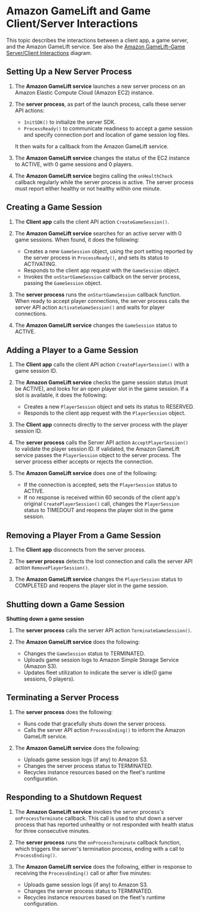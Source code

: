 # Amazon GameLift and Game Client/Server Interactions<a name="gamelift-sdk-interactions"></a>

This topic describes the interactions between a client app, a game server, and the Amazon GameLift service\. See also the [Amazon GameLift–Game Server/Client Interactions](gamelift-sdk-server-api-interaction-vsd.md) diagram\. 

## Setting Up a New Server Process<a name="gamelift-sdk-interactions-launch"></a>

1. The **Amazon GameLift service** launches a new server process on an Amazon Elastic Compute Cloud \(Amazon EC2\) instance\.

1. The **server process**, as part of the launch process, calls these server API actions:
   + `InitSDK()` to initialize the server SDK\.
   + `ProcessReady()` to communicate readiness to accept a game session and specify connection port and location of game session log files\.

   It then waits for a callback from the Amazon GameLift service\.

1. The **Amazon GameLift service** changes the status of the EC2 instance to ACTIVE, with 0 game sessions and 0 players\.

1. The **Amazon GameLift service** begins calling the `onHealthCheck` callback regularly while the server process is active\. The server process must report either healthy or not healthy within one minute\.

## Creating a Game Session<a name="gamelift-sdk-interactions-start"></a>

1. The **Client app** calls the client API action `CreateGameSession()`\.

1. The **Amazon GameLift service** searches for an active server with 0 game sessions\. When found, it does the following: 
   + Creates a new `GameSession` object, using the port setting reported by the server process in `ProcessReady()`, and sets its status to ACTIVATING\.
   + Responds to the client app request with the `GameSession` object\.
   + Invokes the `onStartGameSession` callback on the server process, passing the `GameSession` object\.

1. The **server process** runs the `onStartGameSession` callback function\. When ready to accept player connections, the server process calls the server API action `ActivateGameSession()` and waits for player connections\.

1. The **Amazon GameLift service** changes the `GameSession` status to ACTIVE\.

## Adding a Player to a Game Session<a name="gamelift-sdk-interactions-add-player"></a>

1. The **Client app** calls the client API action `CreatePlayerSession()` with a game session ID\.

1. The **Amazon GameLift service** checks the game session status \(must be ACTIVE\), and looks for an open player slot in the game session\. If a slot is available, it does the following:
   + Creates a new `PlayerSession` object and sets its status to RESERVED\.
   + Responds to the client app request with the `PlayerSession` object\.

1. The **Client app** connects directly to the server process with the player session ID\.

1. The **server process** calls the Server API action `AcceptPlayerSession()` to validate the player session ID\. If validated, the Amazon GameLift service passes the `PlayerSession` object to the server process\. The server process either accepts or rejects the connection\.

1. The **Amazon GameLift service** does one of the following:
   + If the connection is accepted, sets the `PlayerSession` status to ACTIVE\.
   + If no response is received within 60 seconds of the client app's original `CreatePlayerSession()` call, changes the `PlayerSession` status to TIMEDOUT and reopens the player slot in the game session\.

## Removing a Player From a Game Session<a name="gamelift-sdk-interactions-remove-player"></a>

1. The **Client app** disconnects from the server process\.

1. The **server process** detects the lost connection and calls the server API action `RemovePlayerSession()`\.

1. The **Amazon GameLift service** changes the `PlayerSession` status to COMPLETED and reopens the player slot in the game session\.

## Shutting down a Game Session<a name="gamelift-sdk-interactions-shutdown"></a>

**Shutting down a game session**

1. The **server process** calls the server API action `TerminateGameSession()`\. 

1. The **Amazon GameLift service** does the following:
   + Changes the `GameSession` status to TERMINATED\.
   + Uploads game session logs to Amazon Simple Storage Service \(Amazon S3\)\.
   + Updates fleet utilization to indicate the server is idle\(0 game sessions, 0 players\)\.

## Terminating a Server Process<a name="gamelift-sdk-interactions-terminate"></a>

1. The **server process** does the following: 
   + Runs code that gracefully shuts down the server process\.
   + Calls the server API action `ProcessEnding()` to inform the Amazon GameLift service\.

1. The **Amazon GameLift service** does the following:
   + Uploads game session logs \(if any\) to Amazon S3\.
   + Changes the server process status to TERMINATED\.
   + Recycles instance resources based on the fleet's runtime configuration\.

## Responding to a Shutdown Request<a name="gamelift-sdk-interactions-shutdown-request"></a>

1. The **Amazon GameLift service** invokes the server process's `onProcessTerminate` callback\. This call is used to shut down a server process that has reported unhealthy or not responded with health status for three consecutive minutes\.

1. The **server process** runs the `onProcessTerminate` callback function, which triggers the server's termination process, ending with a call to `ProcessEnding()`\. 

1. The **Amazon GameLift service** does the following, either in response to receiving the `ProcessEnding()` call or after five minutes: 
   + Uploads game session logs \(if any\) to Amazon S3\.
   + Changes the server process status to TERMINATED\.
   + Recycles instance resources based on the fleet's runtime configuration\.